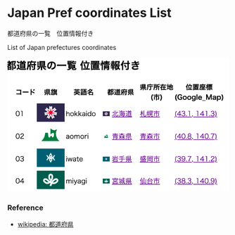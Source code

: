 Japan Pref coordinates List
===============

都道府県の一覧　位置情報付き

 List of Japan prefectures coordinates

![japan pref coordinates list](https://github.com/ohwada/World_Countries/blob/main/japan_municipaliy/japan_pref_coordinates_list/screenshots/japan_prefecture_coordinates_list.png)

### Reference

- [wikipedia: 都道府県](https://ja.m.wikipedia.org/wiki/%E9%83%BD%E9%81%93%E5%BA%9C%E7%9C%8C)



